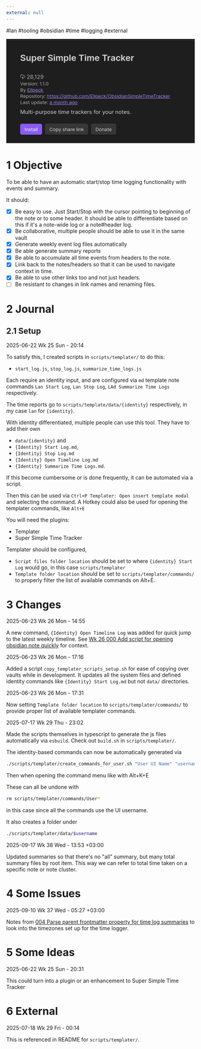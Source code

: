 ```yaml
---
external: null
---
```


\#lan #tooling #obsidian #time #logging #external

![Pasted image 20250622183338.png](../../../../../../attachments/Pasted%20image%2020250622183338.png)

# 1 Objective

To be able to have an automatic start/stop time logging functionality with events and summary.

It should:

* [x] Be easy to use. Just Start/Stop with the cursor pointing to beginning of the note or to some header. It should be able to differentiate based on this if it's a note-wide log or a note#header log.
* [x] Be collaborative, multiple people should be able to use it in the same vault
* [x] Generate weekly event log files automatically
* [x] Be able generate summary reports
* [x] Be able to accumulate all time events from headers to the note.
* [x] Link back to the notes/headers so that it can be used to navigate context in time.
* [x] Be able to use other links too and not just headers.
* [ ] Be resistant to changes in link names and renaming files.

# 2 Journal

## 2.1 Setup

2025-06-22 Wk 25 Sun - 20:14

To satisfy this, I created scripts in `scripts/templater/` to do this:

* `start_log.js`, `stop_log.js`, `summarize_time_logs.js`

Each require an identity input, and are configured via `md` template note commands `Lan Start Log`, `Lan Stop Log`, `LAd Summarize Time Logs` respectively.

The time reports go to `scripts/template/data/{identity}` respectively, in my case `lan` for `{identity}`.

With identity differentiated, multiple people can use this tool. They have to add their own

* `data/{identity}` and
* `{Identity} Start Log.md`,
* `{Identity} Stop Log.md`
* `{Identity} Open Timeline Log.md`
* `{Identity} Summarize Time Logs.md`.

If this become cumbersome or is done frequently, it can be automated via a script.

Then this can be used via `Ctrl+P Templater: Open insert template modal`  and selecting the command. A Hotkey could also be used for opening the templater commands, like `Alt+E`

You will need the plugins:

* Templater
* Super Simple Time Tracker

Templater should be configured,

* `Script files folder location` should be set to where `{identity} Start Log` would go, in this case `scripts/templater`
* `Template folder location`  should be set to `scripts/templater/commands/` to properly filter the list of available commands on Alt+E.

# 3 Changes

2025-06-23 Wk 26 Mon - 14:55

A new command, `{Identity} Open Timeline Log` was added for quick jump to the latest weekly timeline. See [Wk 26 000 Add script for opening obsidian note quickly](../../../../../llm/weekly/2025/Wk%2026%20000%20Add%20script%20for%20opening%20obsidian%20note%20quickly.md) for context.

2025-06-23 Wk 26 Mon - 17:16

Added a script `copy_templater_scripts_setup.sh` for ease of copying over vaults while in development. It updates all the system files and defined identity commands like `{Identity} Start Log.md` but not `data/` directories.

2025-06-23 Wk 26 Mon - 17:31

Now setting  `Template folder location`  to `scripts/templater/commands/` to provide proper list of available templater commands.

2025-07-17 Wk 29 Thu - 23:02

Made the scripts themselves in typescript to generate the js files automatically via `esbuild`. Check out `build.sh` in `scripts/templater/`.

The identity-based commands can now be automatically generated via

````sh
./scripts/templater/create_commands_for_user.sh "User UI Name" "username"
````

Then when opening the command menu like with Alt+K+E

These can all be undone with

````sh
rm scripts/templater/commands/User*
````

in this case since all the commands use the UI username.

It also creates a folder under

````sh
./scripts/templater/data/$username
````

2025-09-17 Wk 38 Wed - 13:53 +03:00

Updated summaries so that there's no "all" summary, but many total summary files by root item. This way we can refer to total time taken on a specific note or note cluster.

# 4 Some Issues

2025-09-10 Wk 37 Wed - 05:27 +03:00

Notes from [004 Parse parent frontmatter property for time log summaries](../../../../../tasks/2025/000%20Note%20Repo%20Migration%20Sept%208/tasks/004%20Parse%20parent%20frontmatter%20property%20for%20time%20log%20summaries.md) to look into the timezones set up for the time logger.

# 5 Some Ideas

2025-06-22 Wk 25 Sun - 20:31

This could turn into a plugin or an enhancement to Super Simple Time Tracker

# 6 External

2025-07-18 Wk 29 Fri - 00:14

This is referenced in README for `scripts/templater/`.
